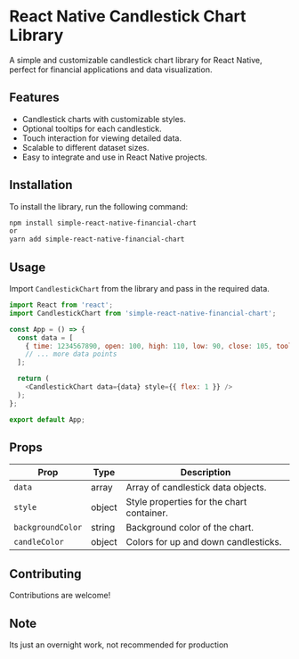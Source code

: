 # React Native Candlestick Chart Library

A simple and customizable candlestick chart library for React Native, perfect for financial applications and data visualization.

## Features

- Candlestick charts with customizable styles.
- Optional tooltips for each candlestick.
- Touch interaction for viewing detailed data.
- Scalable to different dataset sizes.
- Easy to integrate and use in React Native projects.

## Installation

To install the library, run the following command:

```bash
npm install simple-react-native-financial-chart
or
yarn add simple-react-native-financial-chart
``````

## Usage

Import `CandlestickChart` from the library and pass in the required data.

```javascript
import React from 'react';
import CandlestickChart from 'simple-react-native-financial-chart';

const App = () => {
  const data = [
    { time: 1234567890, open: 100, high: 110, low: 90, close: 105, tooltip: { text: "Buy", backgroundColor: "green" } },
    // ... more data points
  ];

  return (
    <CandlestickChart data={data} style={{ flex: 1 }} />
  );
};

export default App;
``````

## Props

| Prop              | Type   | Description                                       |
|-------------------|--------|---------------------------------------------------|
| `data`            | array  | Array of candlestick data objects.                |
| `style`           | object | Style properties for the chart container.         |
| `backgroundColor` | string | Background color of the chart.                    |
| `candleColor`     | object | Colors for up and down candlesticks.              |

## Contributing

Contributions are welcome! 

## Note

Its just an overnight work, not recommended for production
